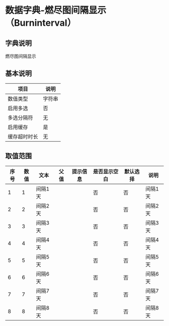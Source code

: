 # 数据字典-燃尽图间隔显示（Burninterval）
## 字典说明
燃尽图间隔显示

## 基本说明
| 项目 | 说明 |
| ---- | ---- |
| 数值类型 | 字符串 |
| 启用多选 | 否 |
| 多选分隔符 | 无 |
| 启用缓存 | 是 |
| 缓存超时时长 | 无 |

## 取值范围
| 序号 | 数值 | 文本 | 父值 | 提示信息 | 是否显示空白 | 默认选择 | 说明 |
| ---- | ---- | ---- | ---- | ---- | ---- | ---- | ---- |
| 1 | 1 | 间隔1天 |  |  | 否 | 否 | 间隔1天 |
| 2 | 2 | 间隔2天 |  |  | 否 | 否 | 间隔2天 |
| 3 | 3 | 间隔3天 |  |  | 否 | 否 | 间隔3天 |
| 4 | 4 | 间隔4天 |  |  | 否 | 否 | 间隔4天 |
| 5 | 5 | 间隔5天 |  |  | 否 | 否 | 间隔5天 |
| 6 | 6 | 间隔6天 |  |  | 否 | 否 | 间隔6天 |
| 7 | 7 | 间隔7天 |  |  | 否 | 否 | 间隔7天 |
| 8 | 8 | 间隔8天 |  |  | 否 | 否 | 间隔8天 |

